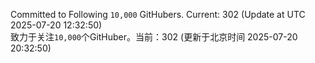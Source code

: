 Committed to Following `10,000` GitHubers. Current: <!-- FOLLOWING_COUNT -->302<!-- FOLLOWING_COUNT --> (Update at UTC <!-- LAST_UPDATED -->2025-07-20 12:32:50<!-- LAST_UPDATED -->)<br>
致力于关注`10,000`个GitHuber。当前：<!-- FOLLOWING_COUNT -->302<!-- FOLLOWING_COUNT --> (更新于北京时间 <!-- LAST_UPDATED_CST -->2025-07-20 20:32:50<!-- LAST_UPDATED_CST -->)
